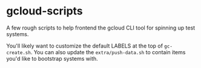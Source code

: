 # gcloud-scripts

A few rough scripts to help frontend the gcloud CLI tool for spinning up test systems.

You'll likely want to customize the default LABELS at the top of `gc-create.sh`.  You can also update the `extra/push-data.sh` to contain items you'd like to bootstrap systems with.

